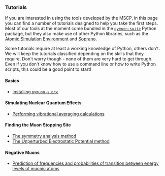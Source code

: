 ### Tutorials

If you are interested in using the tools developed by the MSCP, in this page
you can find a number of tutorials designed to help you take the first steps.
Most of our tools at the moment come bundled in the 
[`pymuon-suite`](https://github.com/muon-spectroscopy-computational-project/pymuon-suite) 
Python package, but they also make use of other Python libraries, such as the 
[Atomic Simulation Environment](https://wiki.fysik.dtu.dk/ase/index.html) and
[Soprano](https://ccp-nc.github.io/soprano/).

Some tutorials require at least a working knowledge of Python, others don't.
We will keep the tutorials classified depending on the skills that they
require. Don't worry though - none of them are very hard to get through. Even
if you don't know how to use a command line or how to write Python scripts, 
this could be a good point to start!

#### Basics

* [Installing `pymuon-suite`](tutorial-folder/installing)

#### Simulating Nuclear Quantum Effects

* [Performing vibrational averaging calculations](tutorial-folder/vibrational)

#### Finding the Muon Stopping Site

* [The symmetry analysis method](tutorial-folder/symmetry)
* [The Unperturbed Electrostatic Potential method](tutorial-folder/UEP)

#### Negative Muons 
* [Prediction of frequencies and probabilities of transition between energy levels of muonic atoms](tutorial-folder/muDirac)


